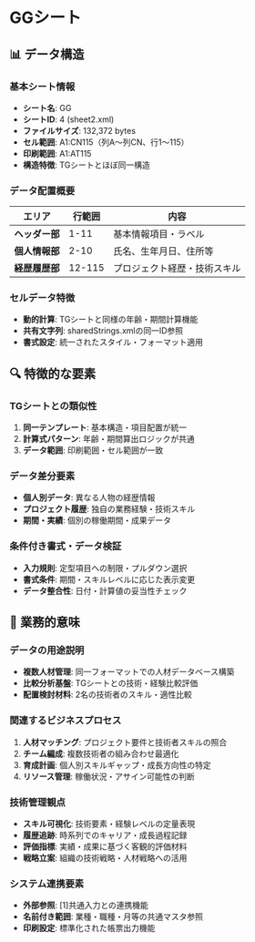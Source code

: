 # GGシート

## 📊 データ構造

### 基本シート情報
- **シート名**: GG
- **シートID**: 4 (sheet2.xml)
- **ファイルサイズ**: 132,372 bytes
- **セル範囲**: A1:CN115（列A～列CN、行1～115）
- **印刷範囲**: A1:AT115
- **構造特徴**: TGシートとほぼ同一構造

### データ配置概要
| エリア | 行範囲 | 内容 |
|--------|--------|------|
| **ヘッダー部** | 1-11 | 基本情報項目・ラベル |
| **個人情報部** | 2-10 | 氏名、生年月日、住所等 |
| **経歴履歴部** | 12-115 | プロジェクト経歴・技術スキル |

### セルデータ特徴
- **動的計算**: TGシートと同様の年齢・期間計算機能
- **共有文字列**: sharedStrings.xmlの同一ID参照
- **書式設定**: 統一されたスタイル・フォーマット適用

## 🔍 特徴的な要素

### TGシートとの類似性
1. **同一テンプレート**: 基本構造・項目配置が統一
2. **計算式パターン**: 年齢・期間算出ロジックが共通
3. **データ範囲**: 印刷範囲・セル範囲が一致

### データ差分要素
- **個人別データ**: 異なる人物の経歴情報
- **プロジェクト履歴**: 独自の業務経験・技術スキル
- **期間・実績**: 個別の稼働期間・成果データ

### 条件付き書式・データ検証
- **入力規則**: 定型項目への制限・プルダウン選択
- **書式条件**: 期間・スキルレベルに応じた表示変更
- **データ整合性**: 日付・計算値の妥当性チェック

## 💼 業務的意味

### データの用途説明
- **複数人材管理**: 同一フォーマットでの人材データベース構築
- **比較分析基盤**: TGシートとの技術・経験比較評価
- **配置検討材料**: 2名の技術者のスキル・適性比較

### 関連するビジネスプロセス
1. **人材マッチング**: プロジェクト要件と技術者スキルの照合
2. **チーム編成**: 複数技術者の組み合わせ最適化
3. **育成計画**: 個人別スキルギャップ・成長方向性の特定
4. **リソース管理**: 稼働状況・アサイン可能性の判断

### 技術管理観点
- **スキル可視化**: 技術要素・経験レベルの定量表現
- **履歴追跡**: 時系列でのキャリア・成長過程記録
- **評価指標**: 実績・成果に基づく客観的評価材料
- **戦略立案**: 組織の技術戦略・人材戦略への活用

### システム連携要素
- **外部参照**: [1]共通入力との連携機能
- **名前付き範囲**: 業種・職種・月等の共通マスタ参照
- **印刷設定**: 標準化された帳票出力機能